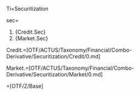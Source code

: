 Ti=Securitization

sec=<ol><li>{Credit.Sec}<li>{Market.Sec}</li></ol>

Credit.=[OTF/ACTUS/Taxonomy/Financial/Combo-Derivative/Securitization/Credit/0.md]

Market.=[OTF/ACTUS/Taxonomy/Financial/Combo-Derivative/Securitization/Market/0.md]

=[OTF/Z/Base]